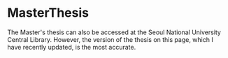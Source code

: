 # MasterThesis
The Master's thesis can also be accessed at the Seoul National University Central Library. 
However, the version of the thesis on this page, which I have recently updated, is the most accurate.
